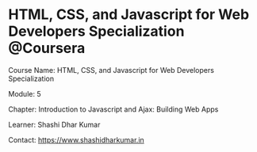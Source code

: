 # HTML, CSS, and Javascript for Web Developers Specialization @Coursera

Course Name: HTML, CSS, and Javascript for Web Developers Specialization

Module: 5

Chapter: Introduction to Javascript and Ajax: Building Web Apps

Learner: Shashi Dhar Kumar

Contact: https://www.shashidharkumar.in
